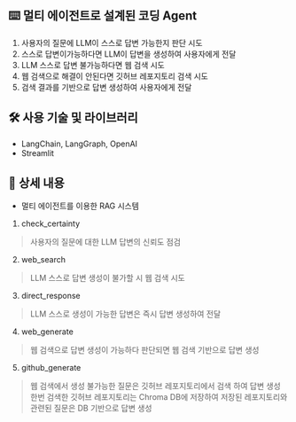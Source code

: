 ## ⌨️ 멀티 에이전트로 설계된 코딩 Agent

1. 사용자의 질문에 LLM이 스스로 답변 가능한지 판단 시도
2. 스스로 답변이가능하다면 LLM이 답변을 생성하여 사용자에게 전달
3. LLM 스스로 답변 불가능하다면 웹 검색 시도
4. 웹 검색으로 해결이 안된다면 깃허브 레포지토리 검색 시도
5. 검색 결과를 기반으로 답변 생성하여 사용자에게 전달

## 🛠️ 사용 기술 및 라이브러리

- LangChain, LangGraph, OpenAI
- Streamlit

## 📖 상세 내용
- 멀티 에이전트를 이용한 RAG 시스템
1. check_certainty
> 사용자의 질문에 대한 LLM 답변의 신뢰도 점검
2. web_search
> LLM 스스로 답변 생성이 불가할 시 웹 검색 시도
3. direct_response
> LLM 스스로 생성이 가능한 답변은 즉시 답변 생성하여 전달
4. web_generate
> 웹 검색으로 답변 생성이 가능하다 판단되면 웹 검색 기반으로 답변 생성
5. github_generate
> 웹 검색에서 생성 불가능한 질문은 깃허브 레포지토리에서 검색 하여 답변 생성
> 한번 검색한 깃허브 레포지토리는 Chroma DB에 저장하여 저장된 레포지토리와 관련된 질문은 DB 기반으로 답변 생성